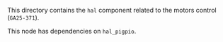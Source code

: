 This directory contains the `hal` component related to the motors control (`GA25-371`).

This node has dependencies on `hal_pigpio`.